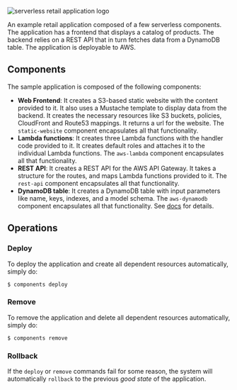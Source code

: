 ![serverless retail application logo](https://s3.amazonaws.com/assets.github.serverless/serverless-retail-readme.png)

An example retail application composed of a few serverless components. The  application has a frontend that displays a catalog of products. The backend relies on a REST API that in turn fetches data from a DynamoDB table. The application is deployable to AWS.

## Components

The sample application is composed of the following components:

* **Web Frontend**: It creates a S3-based static website with the content provided to it. It also uses a Mustache template to display data from the backend. It creates the necessary resources like S3 buckets, policies, CloudFront and Route53 mappings. It returns a url for the website. The `static-website` component encapsulates all that functionality.
* **Lambda functions**: It creates three Lambda functions with the handler code provided to it. It creates default roles and attaches it to the individual Lambda functions. The `aws-lambda` component encapsulates all that functionality.
* **REST API**: It creates a REST API for the AWS API Gateway. It takes a structure for the routes, and maps Lambda functions provided to it. The `rest-api` component encapsulates all that functionality.
* **DynamoDB table**: It creates a DynamoDB table with input parameters like name, keys, indexes, and a model schema. The `aws-dynamodb` component encapsulates all that functionality. See [docs](../../registry/aws-dynamodb/README.md) for details.

## Operations

### Deploy

To deploy the application and create all dependent resources automatically, simply do:

```
$ components deploy
```

### Remove

To remove the application and delete all dependent resources automatically, simply do:

```
$ components remove
```

### Rollback

If the `deploy` or `remove` commands fail for some reason, the system will automatically `rollback` to the previous _good state_ of the application.
